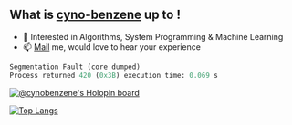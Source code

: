 <h2>What is <a href="https://abhayrane.netlify.app/" target="__blank">cyno-benzene</a> up to !</h2>

- 🌱 Interested in Algorithms, System Programming & Machine Learning
- 📫 <a href="mailto:abhayrane1@gmail.com" target="__blank">Mail</a> me, would love to hear your experience

```python
Segmentation Fault (core dumped)
Process returned 420 (0x3B) execution time: 0.069 s
```

[![@cynobenzene's Holopin board](https://holopin.me/cynobenzene)](https://holopin.io/@cynobenzene)


[![Top Langs](https://github-readme-stats.vercel.app/api/top-langs/?username=cyno-benzene&layout=compact)](https://github.com/anuraghazra/github-readme-stats)

<!--START_SECTION:badges-->
<!--END_SECTION:badges-->

<!---
cyno-benzene/cyno-benzene is a ✨ special ✨ repository because its `README.md` (this file) appears on your GitHub profile.
You can click the Preview link to take a look at your changes.
--->




